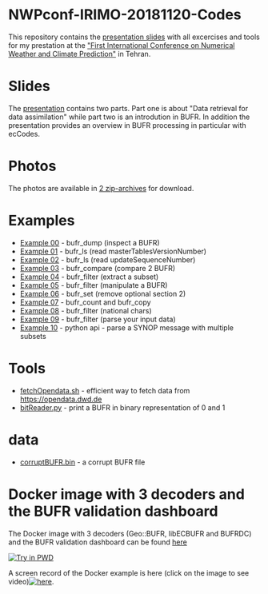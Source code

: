 # NWPconf-IRIMO-20181120-Codes

This repository contains the [presentation slides](https://view.officeapps.live.com/op/view.aspx?src=https://github.com/mheene/NWPconf-IRIMO-20181120-Codes/raw/master/Markus_20181120_Codes.pptx) with all excercises and tools for my prestation at the ["First International Conference on Numerical Weather and Climate Prediction"](http://nwpconf.irimo.ir/) in Tehran.

# Slides
The [presentation](https://view.officeapps.live.com/op/view.aspx?src=https://github.com/mheene/NWPconf-IRIMO-20181120-Codes/raw/master/Markus_20181120_Codes.pptx) contains two parts. Part one is about "Data retrieval for data assimilation" while part two is an introdution in BUFR. In addition the presentation provides an overview in BUFR processing in particular with ecCodes.

# Photos
The photos are available in [2 zip-archives](https://github.com/mheene/NWPconf-IRIMO-20181120-Codes/tree/master/NWP_Photos) for download. 

# Examples
- [Example 00](https://github.com/mheene/NWPconf-IRIMO-20181120-Codes/tree/master/examples/ex00-bufr_dump) - bufr_dump (inspect a BUFR)
- [Example 01](https://github.com/mheene/NWPconf-IRIMO-20181120-Codes/tree/master/examples/ex01-masterTableVersion) - bufr_ls (read masterTablesVersionNumber)
- [Example 02](https://github.com/mheene/NWPconf-IRIMO-20181120-Codes/tree/master/examples/ex02-updateSequenceNumber) - bufr_ls (read updateSequenceNumber)
- [Example 03](https://github.com/mheene/NWPconf-IRIMO-20181120-Codes/tree/master/examples/ex03-bufr_compare) - bufr_compare (compare 2 BUFR)
- [Example 04](https://github.com/mheene/NWPconf-IRIMO-20181120-Codes/tree/master/examples/ex04-bufr_filter) - bufr_filter (extract a subset)
- [Example 05](https://github.com/mheene/NWPconf-IRIMO-20181120-Codes/tree/master/examples/ex05-bufr_filter) - bufr_filter (manipulate a BUFR)
- [Example 06](https://github.com/mheene/NWPconf-IRIMO-20181120-Codes/tree/master/examples/ex06-bufr_set) - bufr_set (remove optional section 2)
- [Example 07](https://github.com/mheene/NWPconf-IRIMO-20181120-Codes/tree/master/examples/ex07-bufr_copy) - bufr_count and bufr_copy
- [Example 08](https://github.com/mheene/NWPconf-IRIMO-20181120-Codes/tree/master/examples/ex08_nationalChars) - bufr_filter (national chars)
- [Example 09](https://github.com/mheene/NWPconf-IRIMO-20181120-Codes/tree/master/examples/ex09_sanityChecks) - bufr_filter (parse your input data)
- [Example 10](https://github.com/mheene/NWPconf-IRIMO-20181120-Codes/tree/master/examples/ex10_api) - python api - parse a SYNOP message with multiple subsets

# Tools
- [fetchOpendata.sh](https://github.com/mheene/NWPconf-IRIMO-20181120-Codes/blob/master/tools/fetchOpenData.sh) - efficient way to fetch data from https://opendata.dwd.de
- [bitReader.py](https://github.com/mheene/NWPconf-IRIMO-20181120-Codes/blob/master/tools/bitReader.py) - print a BUFR in binary representation of 0 and 1

# data
- [corruptBUFR.bin](https://github.com/mheene/NWPconf-IRIMO-20181120-Codes/tree/master/examples/data) - a corrupt BUFR file

# Docker image with 3 decoders and the BUFR validation dashboard
The Docker image with 3 decoders (Geo::BUFR, libECBUFR and BUFRDC) and the BUFR validation dashboard can be found [here](https://github.com/mheene/allInOne)

[![Try in PWD](https://raw.githubusercontent.com/play-with-docker/stacks/master/assets/images/button.png)](https://labs.play-with-docker.com/?stack=https://raw.githubusercontent.com/mheene/allInOne/master/stack.yml)

A screen record of the Docker example is here (click on the image to see video)[![here](https://img.youtube.com/vi/9uJqKCVfRfk/maxresdefault.jpg)](https://www.youtube.com/watch?v=9uJqKCVfRfk).

